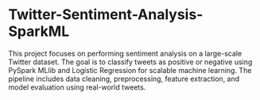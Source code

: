 # Twitter-Sentiment-Analysis-SparkML
This project focuses on performing sentiment analysis on a large-scale Twitter dataset. The goal is to classify tweets as positive or negative using PySpark MLlib and Logistic Regression for scalable machine learning. The pipeline includes data cleaning, preprocessing, feature extraction, and model evaluation using real-world tweets.
